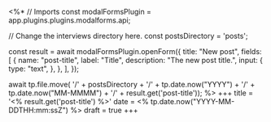<%*
// Imports
const modalFormsPlugin = app.plugins.plugins.modalforms.api;

// Change the interviews directory here.
const postsDirectory = 'posts';

const result = await modalFormsPlugin.openForm({
    title: "New post",
    fields: [
        {
            name: "post-title",
            label: "Title",
            description: "The new post title.",
            input: {
	            type: "text",
	        },
        },
    ],
});

await tp.file.move(
	'/' + postsDirectory + 
	'/' + tp.date.now("YYYY") +
	'/' + tp.date.now("MM-MMMM") +
	'/' + result.get('post-title'));
%>
+++
title = '<% result.get('post-title') %>'
date = <% tp.date.now("YYYY-MM-DDTHH:mm:ssZ") %>
draft = true
+++


